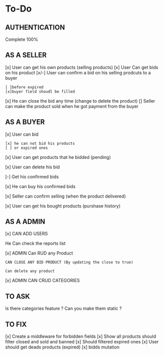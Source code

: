 # To-Do

## AUTHENTICATION

Complete 100%

## AS A SELLER

[x] User can get his own products (selling products)
[x] User Can get bids on his product
[x/-] User can confirm a bid on his selling prodcuts to a buyer

    [ ]before expired
    [x]buyer field shoudl be filled

[x] He can close the bid any time (change to delete the product)
[] Seller can make the product sold when he got payment from the buyer

## AS A BUYER

[x] User can bid

    [x] he can not bid his products
    [ ] or expired ones

[x] User can get products that he bidded (pending)

[x] User can delete his bid

[-] Get his confirmed bids

[x] He can buy his confirmed bids

[x] Seller can confirm selling (when the product delivered)

[x] User can get his bought products (purshase history)

## AS A ADMIN

[x] CAN ADD USERS

He Can check the reports list

[x] ADMIN Can RUD any Product

    CAN CLOSE ANY BID PRODUCT (By updating the close to true)

    Can delete any product

[x] ADMIN CAN CRUD CATEGORIES

## TO ASK

Is there categories feature ?
Can you make them static ?

## TO FIX

[x] Create a middleware for forbidden fields
[x] Show all products should filter closed and sold and banned
[x] Should filtered expired ones
[x] User should get deads products (expired)
[x] bidds mutation
